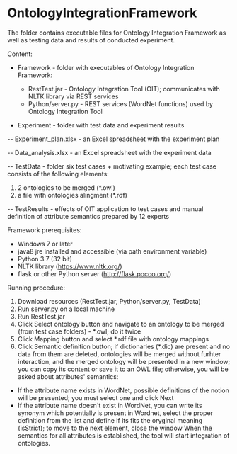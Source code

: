# OntologyIntegrationFramework

The folder contains executable files for Ontology Integration Framework as well as testing data and results of conducted experiment.

Content:
- Framework - folder with executables of Ontology Integration Framework:
   - RestTest.jar - Ontology Integration Tool (OIT); communicates with NLTK library via REST services
   - Python/server.py - REST services (WordNet functions) used by Ontology Integration Tool

- Experiment - folder with test data and experiment results

-- Experiment_plan.xlsx - an Excel spreadsheet with the experiment plan

-- Data_analysis.xlsx - an Excel spreadsheet with the experiment data

-- TestData - folder six test cases + motivating example; each test case consists of the following elements:
   1) 2 ontologies to be merged (*.owl)
   2) a file with ontologies alingment (*.rdf)

-- TestResults - effects of OIT application to test cases and manual definition of attribute semantics prepared by 12 experts

Framework prerequisites:
- Windows 7 or later
- java8 jre installed and accessible (via path environment variable)
- Python 3.7 (32 bit)
- NLTK library (https://www.nltk.org/)
- flask or other Python server (http://flask.pocoo.org/)

Running procedure:
1. Download resources (RestTest.jar, Python/server.py, TestData)
2. Run server.py on a local machine
3. Run RestTest.jar 
4. Click Select ontology button and navigate to an ontology to be merged (from test case folders) - *.owl; do it twice 
5. Click Mapping button and select *.rdf file with ontology mappings
6. Click Semantic definition button; if dictionaries (*.dic) are present and no data from them are deleted, ontologies will be merged without furhter interaction, and the merged ontology will be presented in a new window; you can copy its content or save it to an OWL file; otherwise, you will be asked about attributes' semantics:
- If the attribute name exists in WordNet, possible definitions of the notion will be presented; you must select one and click Next
- If the attribute name doesn't exist in WordNet, you can write its synonym which potentially is present in Wordnet, select the proper definition from the list and define if its fits the oryginal meaning (isStrict); to move to the next element, close the window
When the semantics for all attributes is established, the tool will start integration of ontologies.
